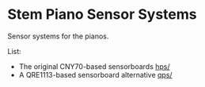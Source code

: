# Stem Piano Sensor Systems

Sensor systems for the pianos.

List:

* The original CNY70-based sensorboards [hps/](./hps/)
* A QRE1113-based sensorboard alternative [qps/](./qps/)
